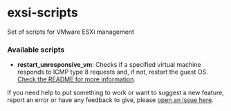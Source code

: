 # exsi-scripts
Set of scripts for VMware ESXi management


### Available scripts
 - **restart_unresponsive_vm**:
Checks if a specified virtual machine responds to ICMP type 8 requests and, if not, restart the guest OS. [Check the README for more information](https://github.com/sergioamorim/exsi-scripts/tree/master/restart_unresponsive_vm).

If you need help to put something to work or want to suggest a new feature, report an error or have any feedback to give, please [open an issue here](https://github.com/sergioamorim/exsi-scripts/issues).
